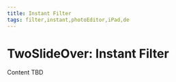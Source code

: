 ```yaml
---
title: Instant Filter
tags: filter,instant,photoEditor,iPad,de
---
```


# TwoSlideOver: Instant Filter

Content TBD
